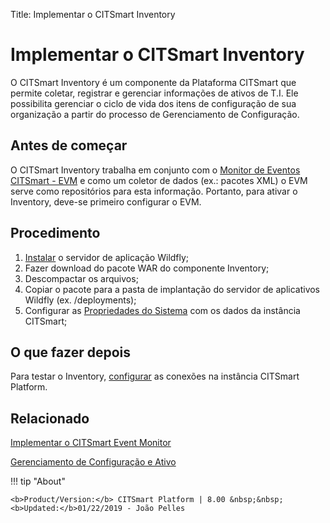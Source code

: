 Title: Implementar o CITSmart Inventory

# Implementar o CITSmart Inventory

O CITSmart Inventory é um componente da Plataforma CITSmart que permite coletar, registrar e gerenciar informações de ativos de T.I. Ele possibilita gerenciar o ciclo de vida dos itens de configuração de sua organização a partir do processo de Gerenciamento de Configuração.  

Antes de começar
------------

O CITSmart Inventory trabalha em conjunto com o [Monitor de Eventos CITSmart - EVM][1] e como um coletor de dados (ex.: pacotes XML) o EVM serve como repositórios para esta informação. Portanto, para ativar o Inventory, deve-se primeiro configurar o EVM.  


## Procedimento

1. [Instalar][1] o servidor de aplicação Wildfly;
2. Fazer download do pacote WAR do componente Inventory;  
3. Descompactar os arquivos;  
4. Copiar o pacote para a pasta de implantação do servidor de aplicativos Wildfly (ex. /deployments);  
5. Configurar as [Propriedades do Sistema][2] com os dados da instância CITSmart;

## O que fazer depois  

Para testar o Inventory, [configurar][3] as conexões na instância CITSmart Platform.

## Relacionado

[Implementar o CITSmart Event Monitor][4]

[Gerenciamento de Configuração e Ativo][5]


[1]:/pt-br/citsmart-platform-8/get-started/installation-and-upgrade/perform-installation.html
[2]:/pt-br/citsmart-platform-8/get-started/installation-and-upgrade/perform-installation.html#configuracao-do-system-properties
[3]:/pt-br/citsmart-platform-8/processes/event/configuration/set-inventory-connection.html
[4]:/pt-br/citsmart-platform-8/initial-settings/add-ons/event-monitor.html
[5]:/pt-br/citsmart-platform-8/processes/configuration/overview.html



!!! tip "About"

    <b>Product/Version:</b> CITSmart Platform | 8.00 &nbsp;&nbsp;
    <b>Updated:</b>01/22/2019 - João Pelles  
	
